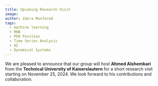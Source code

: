 ```yaml
---
title: Upcoming Research Visit
image: 
author: Zahra Monfared
tags:
  - machine learning
  - RNN
  - PhD Position
  - Time Series Analysis
  - AI
  - Dynamical Systems
---
```



We are pleased to announce that our group will host **Ahmed Alshembari** from the **Technical University of Kaiserslautern** for a short research visit starting on November 25, 2024. We look forward to his contributions and collaboration.

